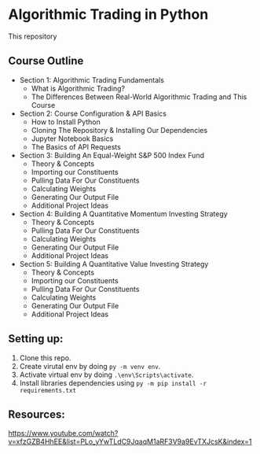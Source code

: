 # Algorithmic Trading in Python

This repository

## Course Outline

* Section 1: Algorithmic Trading Fundamentals
  * What is Algorithmic Trading?
  * The Differences Between Real-World Algorithmic Trading and This Course
* Section 2: Course Configuration & API Basics
  * How to Install Python
  * Cloning The Repository & Installing Our Dependencies
  * Jupyter Notebook Basics
  * The Basics of API Requests
* Section 3: Building An Equal-Weight S&P 500 Index Fund
  * Theory & Concepts
  * Importing our Constituents
  * Pulling Data For Our Constituents
  * Calculating Weights
  * Generating Our Output File
  * Additional Project Ideas
* Section 4: Building A Quantitative Momentum Investing Strategy
  * Theory & Concepts
  * Pulling Data For Our Constituents
  * Calculating Weights
  * Generating Our Output File
  * Additional Project Ideas
* Section 5: Building A Quantitative Value Investing Strategy
  * Theory & Concepts
  * Importing our Constituents
  * Pulling Data For Our Constituents
  * Calculating Weights
  * Generating Our Output File
  * Additional Project Ideas

## Setting up:
1. Clone this repo.
2. Create virutal env by doing `py -m venv env`.
3. Activate virtual env by doing `.\env\Scripts\activate`.
4. Install libraries dependencies using `py -m pip install -r requirements.txt`

## Resources:
https://www.youtube.com/watch?v=xfzGZB4HhEE&list=PLo_yYwTLdC9JqaqM1aRF3V9a9EvTXJcsK&index=1
